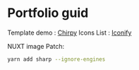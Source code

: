 # Portfolio guid

Template demo : [Chirpy](https://chirpy.cotes.page)
Icons List : [Iconify](https://icon-sets.iconify.design)

NUXT image Patch:

```sh
yarn add sharp --ignore-engines
```
